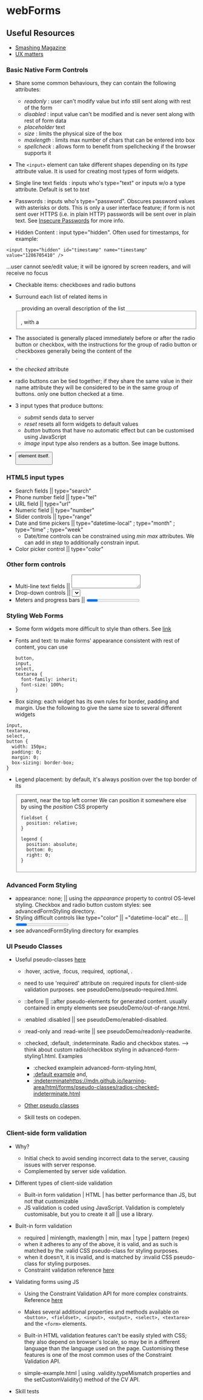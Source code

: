 # webForms

## Useful Resources 

- [Smashing Magazine](https://www.smashingmagazine.com/)
- [UX matters](https://www.uxmatters.com/)

### Basic Native Form Controls 

- Share some common behaviours, they can contain the following attributes:
  - *readonly* : user can't modify value but info still sent along with rest of the form
  - *disabled* : input value can't be modified and is never sent along with rest of form data
  - *placeholder* text
  - *size* : limits the physical size of the box
  - *maxlength* : limits max number of chars that can be entered into box
  - *spellcheck* : allows form  to benefit from spellchecking if the browser supports it

- The ``` <input> ``` element can take different shapes depending on its *type* attribute value.
It is used for creating most types of form widgets. 

- Single line text fields : inputs who's type="text" or inputs w/o a type attribute. Default is set to *text*

- Passwords : inputs who's type="password". Obscures password values with asterisks or dots. This is only a user interface feature; if form is not sent over HTTPS (i.e. in plain HTTP) passwords will be sent over in plain text. See [Insecure Passwords](https://developer.mozilla.org/en-US/docs/Web/Security/Insecure_passwords) for more info. 

- Hidden Content : input type="hidden". Often used for timestamps, for example:

```
<input type="hidden" id="timestamp" name="timestamp" value="1286705410" />
```
...user cannot see/edit value; it will be ignored by screen readers, and will receive no focus

-  Checkable items: checkboxes and radio buttons
  - Surround each list of related items in <fieldset> , with a <legend> providing an overall description of the list
  - The associated <label> is generally placed immediately before or after the radio button or checkbox, with the instructions for the group of radio button or checkboxes generally being the content of the <legend>.
  - the *checked* attribute
  - radio buttons can be tied together; if they share the same value in their name attribute they will be considered to be in the same group of buttons. only one button checked at a time. 
  - 3 input types that produce buttons:
    - *submit* sends data to server
    - *reset* resets all form widgets to default values
    - *button* buttons that have no automatic effect but can be customised using JavaScript
    - *image* input type also renders as a button. See image buttons. 

- <button> element itself.

### HTML5 input types
- Search fields || type="search"
- Phone number field || type="tel"
- URL field || type="url"
- Numeric field || type="number"
- Slider controls || type="range"
- Date and time pickers || type="datetime-local" ; type="month" ; type="time" ; type="week"
  - Date/time controls can be constrained using *min* *max* attributes. We can add in *step* to additionally constrain input.   
- Color picker control || type="color" 

### Other form controls
- Multi-line text fields || <textarea></textarea>
- Drop-down controls || <select> & <option>
- Meters and progress bars || <progress>

### Styling Web Forms
- Some form widgets more difficult to style than others. See [link](https://developer.mozilla.org/en-US/docs/Learn/Forms/Styling_web_forms#styling_simple_form_widgets)

- Fonts and text: to make forms' appearance consistent with rest of content, you can use 
  ```
  button,
  input,
  select,
  textarea {
    font-family: inherit;
    font-size: 100%;
  }
  ```

- Box sizing: each widget has its own rules for border, padding and margin. Use the following to give the same size to several different widgets
```
input,
textarea,
select,
button {
  width: 150px;
  padding: 0;
  margin: 0;
  box-sizing: border-box;
}
```

- Legend placement: by default, it's always position over the top border of its <fieldset> parent, near the top left corner
  We can position it somewhere else by using the *position* CSS property

  ```
  fieldset {
    position: relative;
  }

  legend {
    position: absolute;
    bottom: 0;
    right: 0;
  }
  ```

### Advanced Form Styling 

- appearance: none; || using the *appearance* property to control OS-level styling. Checkbox and radio button custom styles: see advancedFormStyling directory. 
- Styling difficult controls like type="color" || ="datetime-local" etc... || <progress>, <meter>, <select>, <input> ...any dropdown menu...
- see advancedFormStyling directory for examples

### UI Pseudo Classes

- Useful pseudo-classes [here](https://developer.mozilla.org/en-US/docs/Learn/Forms/UI_pseudo-classes#what_pseudo-classes_do_we_have_available)
  - :hover, :active, :focus, :required, :optional, .
  - need to use 'required' <html> attribute on :required inputs for client-side validation purposes. see pseudoDemo/pseudo-required.html.
  - ::before || ::after pseudo-elements for generated content. usually contained in empty <span> elements see pseudoDemo/out-of-range.html.
  - :enabled :disabled || see pseudoDemo/enabled-disabled. 
  - :read-only and :read-write || see pseudoDemo/readonly-readwrite.
  - :checked, :default, :indeterminate. Radio and checkbox states. --> think about custom radio/checkbox styling in advanced-form-styling1.html. 
    Examples 
    - :checked examplein advanced-form-styling.html,
    - [:default example](https://mdn.github.io/learning-area/html/forms/pseudo-classes/radios-checked-default.html) and,
    - [:indeterminate]()https://mdn.github.io/learning-area/html/forms/pseudo-classes/radios-checked-indeterminate.html

  - [Other pseudo classes](https://developer.mozilla.org/en-US/docs/Learn/Forms/UI_pseudo-classes#more_pseudo-classes)
  - Skill tests on codepen.

### Client-side form validation

- Why? 
  - Initial check to avoid sending incorrect data to the server, causing issues with server response. 
  - Complemented by server side validation. 
- Different types of client-side validation
  - Built-in form validation | HTML | has better performance than JS, but not that customizable
  - JS validation is coded using JavaScript. Validation is completely customisable, but you to create it all || use a library.

- Built-in form validation
  - required | minlength, maxlength | min, max | type | pattern (regex)
  - when it adheres to any of the above, it is valid, and as such is matched by the :valid CSS pseudo-class for styling purposes.
  - when it doesn't, it is invalid, and is matched by :invalid CSS pseudo-class for styling purposes. 
  - Constraint validation reference [here](https://developer.mozilla.org/en-US/docs/Web/HTML/Constraint_validation#validation-related_attributes)
  
- Validating forms using JS
  - Using the Constraint Validation API for more complex constraints. Reference [here](https://developer.mozilla.org/en-US/docs/Web/HTML/Constraint_validation#complex_constraints_using_the_constraint_validation_api)

  - Makes several additional properties and methods available on ``` <button>, <fieldset>, <input>, <output>, <select>, <textarea> ``` and the ``` <form> ``` elements. 

  - Built-in HTML validation features can't be easily styled with CSS; they also depend on browser's locale, so may be in a different language than the language used on the page. Customising these features is one of the most common uses of the Constraint Validation API.

  - simple-example.html | using  .validity.typeMismatch properties and the setCustomValidity() method of the CV API. 

  

- Skill tests 